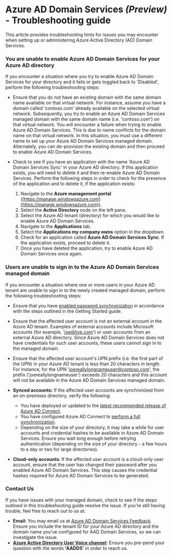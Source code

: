 <properties
	pageTitle="Azure Active Directory Domain Services preview: Troubleshooting Guide | Microsoft Azure"
	description="Troubleshooting guide for Azure AD Domain Services"
	services="active-directory-ds"
	documentationCenter=""
	authors="mahesh-unnikrishnan"
	manager="stevenpo"
	editor="curtand"/>

<tags
	ms.service="active-directory-ds"
	ms.workload="identity"
	ms.tgt_pltfrm="na"
	ms.devlang="na"
	ms.topic="article"
	ms.date="01/26/2016"
	ms.author="maheshu"/>

# Azure AD Domain Services *(Preview)* - Troubleshooting guide
This article provides troubleshooting hints for issues you may encounter when setting up or administering Azure Active Directory (AD) Domain Services.


### You are unable to enable Azure AD Domain Services for your Azure AD directory
If you encounter a situation where you try to enable Azure AD Domain Services for your directory and it fails or gets toggled back to 'Disabled', perform the following troubleshooting steps:

- Ensure that you do not have an existing domain with the same domain name available on that virtual network. For instance, assume you have a domain called 'contoso.com' already available on the selected virtual network. Subsequently, you try to enable an Azure AD Domain Services managed domain with the same domain name (i.e. 'contoso.com') on that virtual network. You will encounter a failure when trying to enable Azure AD Domain Services. This is due to name conflicts for the domain name on that virtual network. In this situation, you must use a different name to set up your Azure AD Domain Services managed domain. Alternately, you can de-provision the existing domain and then proceed to enable Azure AD Domain Services.

- Check to see if you have an application with the name 'Azure AD Domain Services Sync' in your Azure AD directory. If this application exists, you will need to delete it and then re-enable Azure AD Domain Services. Perform the following steps in order to check for the presence of the application and to delete it, if the application exists:

  1. Navigate to the **Azure management portal** ([https://manage.windowsazure.com](https://manage.windowsazure.com)).
  2. Select the **Active Directory** node on the left pane.
  3. Select the Azure AD tenant (directory) for which you would like to enable Azure AD Domain Services.
  4. Navigate to the **Applications** tab.
  5. Select the **Applications my company owns** option in the dropdown.
  6. Check for an application called **Azure AD Domain Services Sync**. If the application exists, proceed to delete it.
  7. Once you have deleted the application, try to enable Azure AD Domain Services once again.


### Users are unable to sign in to the Azure AD Domain Services managed domain
If you encounter a situation where one or more users in your Azure AD tenant are unable to sign in to the newly created managed domain, perform the following troubleshooting steps:

- Ensure that you have [enabled password synchronization](active-directory-ds-getting-started-password-sync.md) in accordance with the steps outlined in the Getting Started guide.

- Ensure that the affected user account is not an external account in the Azure AD tenant. Examples of external accounts include Microsoft accounts (for example, 'joe@live.com') or user accounts from an external Azure AD directory. Since Azure AD Domain Services does not have credentials for such user accounts, these users cannot sign in to the managed domain.

- Ensure that the affected user account's UPN prefix (i.e. the first part of the UPN) in your Azure AD tenant is less than 20 characters in length. For instance, for the UPN 'joereallylongnameuser@contoso.com', the prefix ('joereallylongnameuser') exceeds 20 characters and this account will not be available in the Azure AD Domain Services managed domain.

- **Synced accounts:** If the affected user accounts are synchronized from an on-premises directory, verify the following:
    - You have deployed or updated to the [latest recommended release of Azure AD Connect](active-directory-ds-getting-started-password-sync.md#install-or-update-azure-ad-connect).
    - You have configured Azure AD Connect to [perform a full synchronization](active-directory-ds-getting-started-password-sync.md).
    - Depending on the size of your directory, it may take a while for user accounts and credential hashes to be available in Azure AD Domain Services. Ensure you wait long enough before retrying authentication (depending on the size of your directory - a few hours to a day or two for large directories).

- **Cloud-only accounts**: If the affected user account is a cloud-only user account, ensure that the user has changed their password after you enabled Azure AD Domain Services. This step causes the credential hashes required for Azure AD Domain Services to be generated.


### Contact Us
If you have issues with your managed domain, check to see if the steps outlined in this troubleshooting guide resolve the issue. If you're still having trouble, feel free to reach out to us at:

- **Email:** You may email us at [Azure AD Domain Services Feedback](mailto:aaddsfb@microsoft.com). Ensure you include the tenant ID for your Azure AD directory and the domain name you've configured for AAD Domain Services, so we can investigate the issue.
- **[Azure Active Directory User Voice channel](https://feedback.azure.com/forums/169401-azure-active-directory/):** Ensure you pre-pend your question with the words **'AADDS'** in order to reach us.
